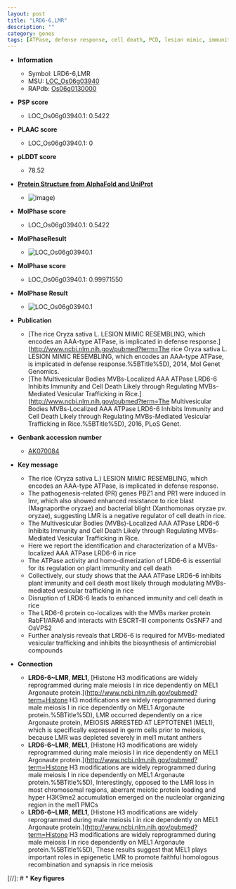 ```yaml
---
layout: post
title: "LRD6-6,LMR"
description: ""
category: genes
tags: [ATPase, defense response, cell death, PCD, lesion mimic, immunity, R protein, vesicular, vesicular trafficking]
---
```


* **Information**  
    + Symbol: LRD6-6,LMR  
    + MSU: [LOC_Os06g03940](http://rice.plantbiology.msu.edu/cgi-bin/ORF_infopage.cgi?orf=LOC_Os06g03940)  
    + RAPdb: [Os06g0130000](http://rapdb.dna.affrc.go.jp/viewer/gbrowse_details/irgsp1?name=Os06g0130000)  

* **PSP score**  
    + LOC_Os06g03940.1: 0.5422 

* **PLAAC score**  
    + LOC_Os06g03940.1: 0 

* **pLDDT score**
    + 78.52

* **[Protein Structure from AlphaFold and UniProt](https://www.uniprot.org/uniprotkb/Q658G8/entry#structure)**
    + ![image](https://ricepsp.github.io/images/Q6/AF-Q658G8-F1.png))

* **MolPhase score**
    + LOC_Os06g03940.1: 0.5422

* **MolPhaseResult**
    + ![LOC_Os06g03940.1](https://ricepsp.github.io/pictures/LOC_Os06g/LOC_Os06g03940.1.png)

* **MolPhase score**
    + LOC_Os06g03940.1: 0.99971550

* **MolPhase Result**
    + ![LOC_Os06g03940.1](https://304243504.github.io/Pictures/LOC_Os06g/LOC_Os06g03940.1.png)

* **Publication**  
    + [The rice Oryza sativa L. LESION MIMIC RESEMBLING, which encodes an AAA-type ATPase, is implicated in defense response.](http://www.ncbi.nlm.nih.gov/pubmed?term=The rice Oryza sativa L. LESION MIMIC RESEMBLING, which encodes an AAA-type ATPase, is implicated in defense response.%5BTitle%5D), 2014, Mol Genet Genomics.
    + [The Multivesicular Bodies MVBs-Localized AAA ATPase LRD6-6 Inhibits Immunity and Cell Death Likely through Regulating MVBs-Mediated Vesicular Trafficking in Rice.](http://www.ncbi.nlm.nih.gov/pubmed?term=The Multivesicular Bodies MVBs-Localized AAA ATPase LRD6-6 Inhibits Immunity and Cell Death Likely through Regulating MVBs-Mediated Vesicular Trafficking in Rice.%5BTitle%5D), 2016, PLoS Genet.

* **Genbank accession number**  
    + [AK070084](http://www.ncbi.nlm.nih.gov/nuccore/AK070084)

* **Key message**  
    + The rice (Oryza sativa L.) LESION MIMIC RESEMBLING, which encodes an AAA-type ATPase, is implicated in defense response.
    + The pathogenesis-related (PR) genes PBZ1 and PR1 were induced in lmr, which also showed enhanced resistance to rice blast (Magnaporthe oryzae) and bacterial blight (Xanthomonas oryzae pv. oryzae), suggesting LMR is a negative regulator of cell death in rice.
    + The Multivesicular Bodies (MVBs)-Localized AAA ATPase LRD6-6 Inhibits Immunity and Cell Death Likely through Regulating MVBs-Mediated Vesicular Trafficking in Rice.
    + Here we report the identification and characterization of a MVBs-localized AAA ATPase LRD6-6 in rice
    + The ATPase activity and homo-dimerization of LRD6-6 is essential for its regulation on plant immunity and cell death
    + Collectively, our study shows that the AAA ATPase LRD6-6 inhibits plant immunity and cell death most likely through modulating MVBs-mediated vesicular trafficking in rice
    + Disruption of LRD6-6 leads to enhanced immunity and cell death in rice
    + The LRD6-6 protein co-localizes with the MVBs marker protein RabF1/ARA6 and interacts with ESCRT-III components OsSNF7 and OsVPS2
    + Further analysis reveals that LRD6-6 is required for MVBs-mediated vesicular trafficking and inhibits the biosynthesis of antimicrobial compounds

* **Connection**  
    + __LRD6-6~LMR__, __MEL1__, [Histone H3 modifications are widely reprogrammed during male meiosis I in rice dependently on MEL1 Argonaute protein.](http://www.ncbi.nlm.nih.gov/pubmed?term=Histone H3 modifications are widely reprogrammed during male meiosis I in rice dependently on MEL1 Argonaute protein.%5BTitle%5D), LMR occurred dependently on a rice Argonaute protein, MEIOSIS ARRESTED AT LEPTOTENE1 (MEL1), which is specifically expressed in germ cells prior to meiosis, because LMR was depleted severely in mel1 mutant anthers
    + __LRD6-6~LMR__, __MEL1__, [Histone H3 modifications are widely reprogrammed during male meiosis I in rice dependently on MEL1 Argonaute protein.](http://www.ncbi.nlm.nih.gov/pubmed?term=Histone H3 modifications are widely reprogrammed during male meiosis I in rice dependently on MEL1 Argonaute protein.%5BTitle%5D), Interestingly, opposed to the LMR loss in most chromosomal regions, aberrant meiotic protein loading and hyper H3K9me2 accumulation emerged on the nucleolar organizing region in the mel1 PMCs
    + __LRD6-6~LMR__, __MEL1__, [Histone H3 modifications are widely reprogrammed during male meiosis I in rice dependently on MEL1 Argonaute protein.](http://www.ncbi.nlm.nih.gov/pubmed?term=Histone H3 modifications are widely reprogrammed during male meiosis I in rice dependently on MEL1 Argonaute protein.%5BTitle%5D), These results suggest that MEL1 plays important roles in epigenetic LMR to promote faithful homologous recombination and synapsis in rice meiosis

[//]: # * **Key figures**  


